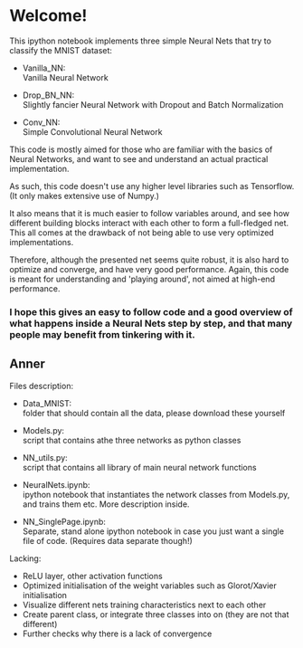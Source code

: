 # Welcome!

This ipython notebook implements three simple Neural Nets that try to classify the MNIST dataset:

* Vanilla_NN:		         
Vanilla Neural Network

* Drop_BN_NN:		         
Slightly fancier Neural Network with Dropout and Batch Normalization

* Conv_NN:		         
Simple Convolutional Neural Network

This code is mostly aimed for those who are familiar with the basics of Neural Networks, and want to see and understand an actual practical implementation.

As such, this code doesn't use any higher level libraries such as Tensorflow. (It only makes extensive use of Numpy.)

It also means that it is much easier to follow variables around, and see how different building blocks interact with each other to form a full-fledged net. This all comes at the drawback of not being able to use very optimized implementations.

Therefore, although the presented net seems quite robust, it is also hard to optimize and converge, and have very good performance. Again, this code is meant for understanding and 'playing around', not aimed at high-end performance.



### I hope this gives an easy to follow code and a good overview of what happens inside a Neural Nets step by step, and that many people may benefit from tinkering with it.

## Anner

Files description:

* Data_MNIST:		         
folder that should contain all the data, please download these yourself

* Models.py:		         
script that contains athe three networks as python classes

* NN_utils.py:		         
script that contains all library of main neural network functions

* NeuralNets.ipynb:		          
ipython notebook that instantiates the network classes from Models.py, and trains them etc. More description inside.

* NN_SinglePage.ipynb:		         
Separate, stand alone ipython notebook in case you just want a single file of code. (Requires data separate though!)


Lacking:

* ReLU layer, other activation functions
* Optimized initialisation of the weight variables such as Glorot/Xavier initialisation
* Visualize different nets training characteristics next to each other
* Create parent class, or integrate three classes into on (they are not that different)
* Further checks why there is a lack of convergence
